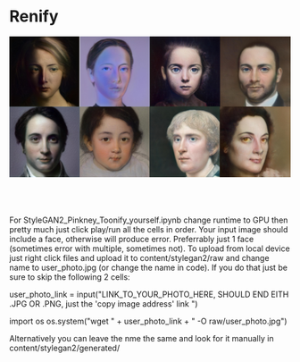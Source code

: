 # Renify

<img align="left" alt="demo1" width="800px" src="https://github.com/GeorgeDavila/Renify/blob/main/results/Renify_demo1.png?raw=true" /> 

<br />


<br />
<br />
<br />
<br />
<br />
<br />
<br />
<br />
<br />
<br />
<br />
<br />
<br />
<br />
<br />
<br />
<br />


For StyleGAN2_Pinkney_Toonify_yourself.ipynb change runtime to GPU then pretty much just click play/run all the cells in order. Your input image should include a face, otherwise will produce error. Preferrably just 1 face (sometimes error with multiple, sometimes not). To upload from local device just right click files and upload it to content/stylegan2/raw and change name to user_photo.jpg (or change the name in code). If you do that just be sure to skip the following 2 cells:

user_photo_link = input("LINK_TO_YOUR_PHOTO_HERE, SHOULD END EITH .JPG OR .PNG, just the 'copy image address' link ") 

import os
os.system("wget " + user_photo_link + "  -O raw/user_photo.jpg")


Alternatively you can leave the nme the same and look for it manually in content/stylegan2/generated/ 
